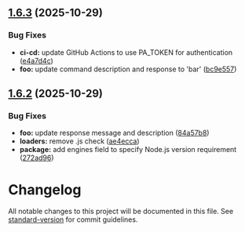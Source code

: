 ## [1.6.3](https://github.com/grantchatterton/amano-discord-bot/compare/v1.6.2...v1.6.3) (2025-10-29)


### Bug Fixes

* **ci-cd:** update GitHub Actions to use PA_TOKEN for authentication ([e4a7d4c](https://github.com/grantchatterton/amano-discord-bot/commit/e4a7d4cf47a6c6dd2bcbf36f0d4ba089163b357c))
* **foo:** update command description and response to 'bar' ([bc9e557](https://github.com/grantchatterton/amano-discord-bot/commit/bc9e55738109316dbf8508678db94aecfadb92df))

## [1.6.2](https://github.com/grantchatterton/amano-discord-bot/compare/v1.6.1...v1.6.2) (2025-10-29)


### Bug Fixes

* **foo:** update response message and description ([84a57b8](https://github.com/grantchatterton/amano-discord-bot/commit/84a57b8e5b2dc7a4e7394c2a2f0dc2cee88562dc))
* **loaders:** remove .js check ([ae4ecca](https://github.com/grantchatterton/amano-discord-bot/commit/ae4eccae9c5b5bde18f3333abec0ae9f56859dfc))
* **package:** add engines field to specify Node.js version requirement ([272ad96](https://github.com/grantchatterton/amano-discord-bot/commit/272ad96b6457d75bc985038ddfe27f4445c8abaa))

# Changelog

All notable changes to this project will be documented in this file. See [standard-version](https://github.com/conventional-changelog/standard-version) for commit guidelines.
